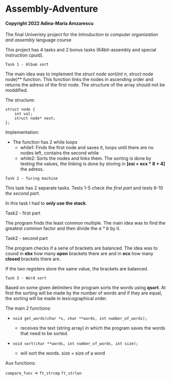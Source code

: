 # Assembly-Adventure
#### Copyright 2022 Adina-Maria Amzarescu
The final Univeristy project for the _Introduction to computer organization and assembly_ language course

This project has 4 tasks and 2 bonus tasks (64bit-assembly and special instruction cpuid).

`Task 1 - Album sort`

The main idea was to implement the **struct node* sort(int n, struct node* node)** function.
This function links the nodes in ascending order and returns the adress of the first node.
The structure of the array should not be moddified.

The structure:

    struct node {
        int val;
        struct node* next;
    };
    
Implementation:

 * The function has 2 while loops
    * while1: Finds the first node and saves it, 
      loops until there are no nodes left, 
      contains the second while
    * while2: Sorts the nodes and links them.
       The sorting is done by testing the values,
       the linking is done by storing in **[esi + ecx * 8 + 4]**
       the adress.

`Task 2 - Turing machine`

This task has 2 separate tasks. Tests 1-5 check _the first part_
and tests 6-10 _the second part_.

In this task I had to **only use the stack**. 

Task2 - first part

The program finds the least common multiple.
The main idea was to find the greatest common factor and then divide
the _a * b_ by it.

Task2 - second part

The program checks if a serie of brackets are balanced.
The idea was to cound in **ebx** how many **open** brackets there are
and in **ecx** how many **closed** brackets there are.

If the two registers store the same value, the brackets are balanced.

`Task 3 - Word sort`

Based on some given delimiters the program sorts the words using 
**qsort**.
At first the sorting will be made by the number of words and if
they are equal, the sorting will be made in lexicographical order.

The main 2 functions:

* `void get_words(char *s, char **words, int number_of_words);`
   * receives the text (string array) in which the program saves
      the words that need to be sorted. 
      
* `void sort(char **words, int number_of_words, int size);`
   * will sort the words. size = size of a word
   
   
Aux functions:

`compare_func`
    ->
`ft_strcmp`
`ft_strlen`
